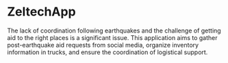 # ZeltechApp
The lack of coordination following earthquakes and the challenge of getting aid to the right places is a significant issue. This application aims to gather post-earthquake aid requests from social media, organize inventory information in trucks, and ensure the coordination of logistical support.
